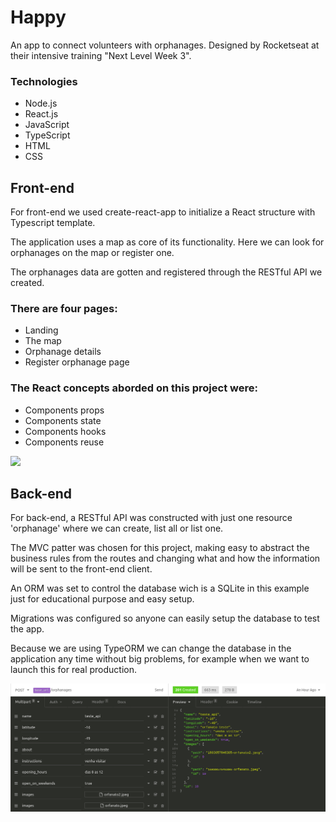 # Happy
An app to connect volunteers with orphanages. Designed by Rocketseat at their intensive training "Next Level Week 3".

### Technologies
  - Node.js
  - React.js
  - JavaScript
  - TypeScript
  - HTML
  - CSS

## Front-end
For front-end we used create-react-app to initialize a React structure with Typescript template.

The application uses a map as core of its functionality. Here we can look for orphanages on the map or register one.

The orphanages data are gotten and registered through the RESTful API we created.

### There are four pages:
  - Landing
  - The map
  - Orphanage details
  - Register orphanage page

### The React concepts aborded on this project were:
  - Components props
  - Components state
  - Components hooks
  - Components reuse

<img src="assets/preview-happy.gif">

## Back-end
For back-end, a RESTful API was constructed with just one resource 'orphanage' where we can create, list all or list one.

The MVC patter was chosen for this project, making easy to abstract the business rules from the routes and changing what and how the information will be sent to the front-end client.

An ORM was set to control the database wich is a SQLite in this example just for educational purpose and easy setup.

Migrations was configured so anyone can easily setup the database to test the app.

Because we are using TypeORM we can change the database in the application any time without big problems, for example when we want to launch this for real production.

<img src="assets/api_example.png">
